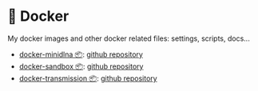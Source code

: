 # 🐳 Docker

My docker images and other docker related files: settings, scripts, docs...

* [docker-minidlna 📦](https://hub.docker.com/r/rev9en/minidlna): [github repository](https://github.com/revgen/docker/tree/master/docker-minidlna)
* [docker-sandbox 📦](https://hub.docker.com/r/rev9en/sandbox): [github repository](https://github.com/revgen/docker/tree/master/docker-sandbox)
* [docker-transmission 📦](https://hub.docker.com/r/rev9en/transmission): [github repository](https://github.com/revgen/docker/tree/master/docker-transmission)
